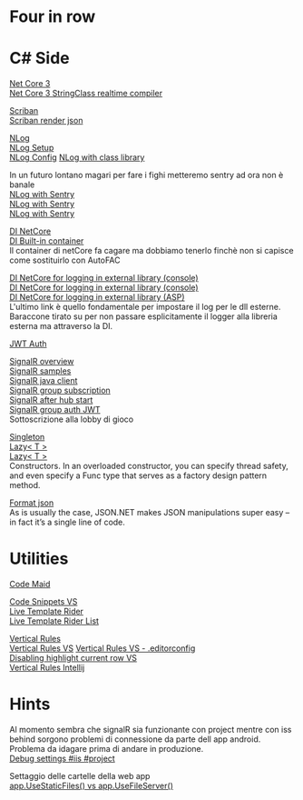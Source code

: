 # Four in row
# C# Side

[Net Core 3](https://docs.microsoft.com/it-it/dotnet/core/whats-new/dotnet-core-3-0)  
[Net Core 3 StringClass realtime compiler](https://laurentkempe.com/2019/02/18/dynamically-compile-and-run-code-using-dotNET-Core-3.0/)

[Scriban](https://github.com/lunet-io/scriban)  
[Scriban render json](https://stackoverflow.com/questions/60389949/render-scriban-template-from-json-data)

[NLog](https://nlog-project.org/)  
[NLog Setup](https://github.com/NLog/NLog/wiki/Getting-started-with-ASP.NET-Core-3)  
[NLog Config](https://nlog-project.org/config/)
[NLog with class library](https://stackoverflow.com/questions/52953158/how-to-log-nlog-calls-from-a-class-library-in-my-asp-net-core-mvc-app)

In un futuro lontano magari per fare i fighi metteremo sentry ad ora non è banale  
[NLog with Sentry](https://github.com/getsentry/sentry-dotnet)  
[NLog with Sentry](https://github.com/getsentry/sentry-dotnet/tree/main/samples/Sentry.Samples.NLog)  
[NLog with Sentry](https://docs.sentry.io/platforms/dotnet/guides/aspnetcore/)

[DI NetCore](https://www.tutorialsteacher.com/core/dependency-injection-in-aspnet-core)  
[DI Built-in container](https://www.tutorialsteacher.com/core/internals-of-builtin-ioc-container-in-aspnet-core)  
Il container di netCore fa cagare ma dobbiamo tenerlo finchè non si capisce come sostituirlo con AutoFAC

[DI NetCore for logging in external library (console)](https://xfischer.github.io/logging-dotnet-core/)  
[DI NetCore for logging in external library (console)](https://github.com/xfischer/CoreLoggingTests)  
[DI NetCore for logging in external library (ASP)](https://www.iaspnetcore.com/blog/5a5f97570b5daa1f58fa62bc/how-to-logging-in-class-libraries-with-aspnet-core)  
L'ultimo link è quello fondamentale per impostare il log per le dll esterne.  
Baraccone tirato su per non passare esplicitamente il logger alla libreria esterna ma attraverso la DI.

[JWT Auth](https://jasonwatmore.com/post/2019/10/11/aspnet-core-3-jwt-authentication-tutorial-with-example-api#app-settings-cs)

[SignalR overview](https://docs.microsoft.com/en-us/aspnet/core/tutorials/signalr?view=aspnetcore-5.0&tabs=visual-studio)  
[SignalR samples](https://github.com/aspnet/SignalR-samples)  
[SignalR java client](https://github.com/aspnet/SignalR-samples)  
[SignalR group subscription](https://docs.microsoft.com/en-us/aspnet/core/signalr/groups?view=aspnetcore-5.0)  
[SignalR after hub start](https://forums.asp.net/t/2155319.aspx?SignalR+Java+client+How+to+invoke+a+method+immediately+after+hub+start+)  
[SignalR group auth JWT](https://docs.microsoft.com/en-us/aspnet/core/signalr/authn-and-authz?view=aspnetcore-3.1&source=docs)  
Sottoscrizione alla lobby di gioco

[Singleton](https://csharpindepth.com/articles/singleton)  
[Lazy< T >](https://docs.microsoft.com/en-us/dotnet/api/system.lazy-1?view=net-5.0#constructors)  
[Lazy< T >](https://www.dotnetperls.com/lazy)  
Constructors. In an overloaded constructor, you can specify thread safety, and even specify a Func type that serves as a factory design pattern method.

[Format json](https://weblog.west-wind.com/posts/2015/mar/31/prettifying-a-json-string-in-net)  
As is usually the case, JSON.NET makes JSON manipulations super easy – in fact it’s a single line of code.

# Utilities

[Code Maid](https://marketplace.visualstudio.com/items?itemName=SteveCadwallader.CodeMaid)

[Code Snippets VS](https://docs.microsoft.com/en-us/visualstudio/ide/walkthrough-creating-a-code-snippet?view=vs-2019)  
[Live Template Rider](https://www.jetbrains.com/help/rider/Templates__Applying_Templates__Creating_Source_Code_Using_Live_Templates.html#selecting)  
[Live Template Rider List](https://www.jetbrains.com/help/rider/Reference__Templates_Explorer__Live_Templates_CSHARP.html)

[Vertical Rules](https://nickjanetakis.com/blog/80-characters-per-line-is-a-standard-worth-sticking-to-even-today)  
[Vertical Rules VS](https://marketplace.visualstudio.com/items?itemName=PaulHarrington.EditorGuidelines)
[Vertical Rules VS - .editorconfig](https://docs.microsoft.com/en-us/visualstudio/ide/create-portable-custom-editor-options?view=vs-2019)  
[Disabling highlight current row VS](https://stackoverflow.com/questions/7883966/disabling-highlighting-of-current-line-in-the-visual-studio-editor)  
[Vertical Rules Intellij](https://stackoverflow.com/questions/7883966/disabling-highlighting-of-current-line-in-the-visual-studio-editor)

# Hints

Al momento sembra che signalR sia funzionante con project mentre con iss behind sorgono problemi di connessione da parte dell app android. 
Problema da idagare prima di andare in produzione.  
[Debug settings #iis #project](https://stackoverflow.com/questions/51801184/asp-net-core-launch-settings-iis-express-iis-project-executable)

Settaggio delle cartelle della web app  
[app.UseStaticFiles() vs app.UseFileServer()](https://docs.microsoft.com/en-us/aspnet/core/fundamentals/static-files?view=aspnetcore-5.0)